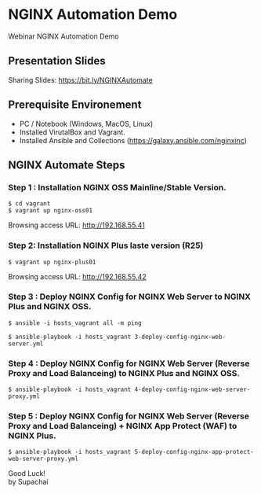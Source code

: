 # NGINX Automation Demo
Webinar NGINX Automation Demo

## Presentation Slides 
Sharing Slides: https://bit.ly/NGINXAutomate

## Prerequisite Environement 
- PC / Notebook (Windows, MacOS, Linux)
- Installed VirutalBox and Vagrant.
- Installed Ansible and Collections (https://galaxy.ansible.com/nginxinc)

## NGINX Automate Steps
### Step 1 : Installation NGINX OSS Mainline/Stable Version.
```
$ cd vagrant
$ vagrant up nginx-oss01
```
Browsing access URL: http://192.168.55.41

### Step 2: Installation NGINX Plus laste version (R25)
```
$ vagrant up nginx-plus01
```
Browsing access URL: http://192.168.55.42


### Step 3 : Deploy NGINX Config for NGINX Web Server to NGINX Plus and NGINX OSS.
```
$ ansible -i hosts_vagrant all -m ping

$ ansible-playbook -i hosts_vagrant 3-deploy-config-nginx-web-server.yml
```

### Step 4 : Deploy NGINX Config for NGINX Web Server (Reverse Proxy and Load Balanceing) to NGINX Plus and NGINX OSS.
```
$ ansible-playbook -i hosts_vagrant 4-deploy-config-nginx-web-server-proxy.yml
```

### Step 5 : Deploy NGINX Config for NGINX Web Server (Reverse Proxy and Load Balanceing) + NGINX App Protect (WAF) to NGINX Plus.
```
$ ansible-playbook -i hosts_vagrant 5-deploy-config-nginx-app-protect-web-server-proxy.yml
```


Good Luck! \
by Supachai
